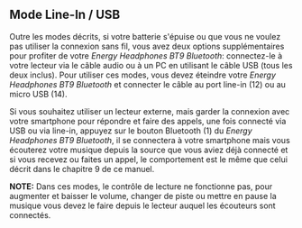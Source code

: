## Mode Line-In / USB


Outre les modes décrits, si votre batterie s'épuise ou que vous ne voulez pas utiliser la connexion sans fil, vous avez deux options supplémentaires pour profiter de votre *Energy Headphones BT9 Bluetooth*: connectez-le à votre lecteur via le câble audio ou à un PC en utilisant le câble USB (tous les deux inclus).
Pour utiliser ces modes, vous devez éteindre votre *Energy Headphones BT9 Bluetooth*  et connecter le câble au port line-in (12) ou au micro USB (14).

Si vous souhaitez utiliser un lecteur externe, mais garder la connexion avec votre smartphone pour répondre et faire des appels, une fois connecté via USB ou via line-in, appuyez sur le bouton Bluetooth (1) du *Energy Headphones BT9 Bluetooth*, il se connectera à votre smartphone mais vous écouterez votre musique depuis la source que vous aviez déjà connecté et si vous recevez ou faites un appel, le comportement est le même que celui décrit dans le chapitre 9 de ce manuel.



**NOTE:** Dans ces modes, le contrôle de lecture ne fonctionne pas, pour augmenter et baisser le volume, changer de piste ou mettre en pause la musique vous devez le faire depuis le lecteur auquel les écouteurs sont connectés.

